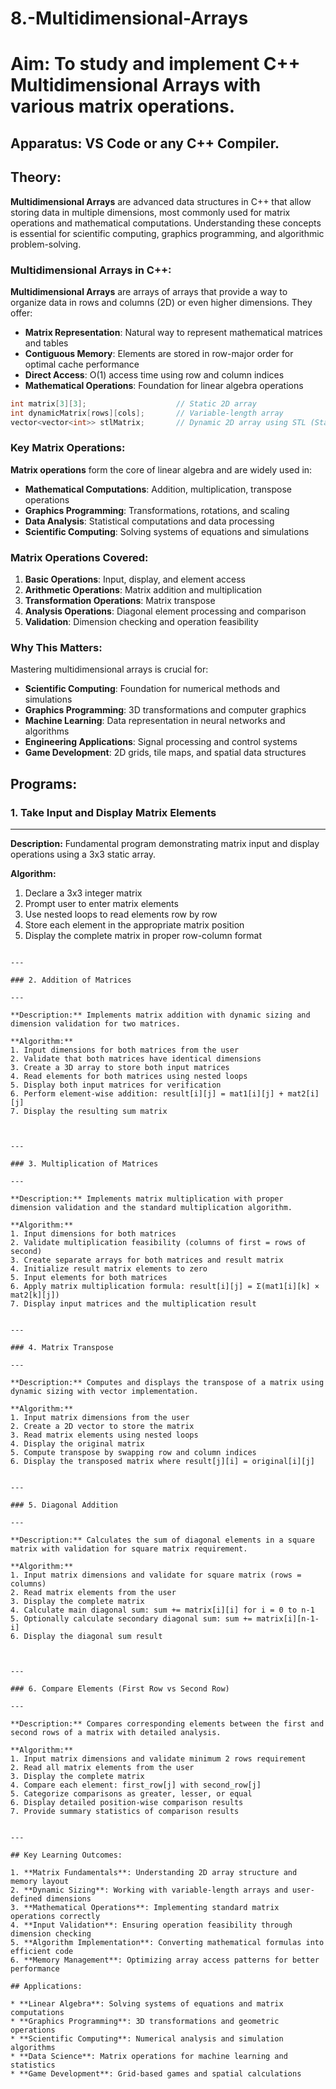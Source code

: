 # 8.-Multidimensional-Arrays

# Aim: To study and implement C++ Multidimensional Arrays with various matrix operations.

## Apparatus: VS Code or any C++ Compiler.

## Theory:

**Multidimensional Arrays** are advanced data structures in C++ that allow storing data in multiple dimensions, most commonly used for matrix operations and mathematical computations. Understanding these concepts is essential for scientific computing, graphics programming, and algorithmic problem-solving.

### Multidimensional Arrays in C++:

**Multidimensional Arrays** are arrays of arrays that provide a way to organize data in rows and columns (2D) or even higher dimensions. They offer:

* **Matrix Representation**: Natural way to represent mathematical matrices and tables
* **Contiguous Memory**: Elements are stored in row-major order for optimal cache performance
* **Direct Access**: O(1) access time using row and column indices
* **Mathematical Operations**: Foundation for linear algebra operations

```cpp
int matrix[3][3];                    // Static 2D array
int dynamicMatrix[rows][cols];       // Variable-length array 
vector<vector<int>> stlMatrix;       // Dynamic 2D array using STL (Standard Template Library)
```

### Key Matrix Operations:

**Matrix operations** form the core of linear algebra and are widely used in:

* **Mathematical Computations**: Addition, multiplication, transpose operations
* **Graphics Programming**: Transformations, rotations, and scaling
* **Data Analysis**: Statistical computations and data processing
* **Scientific Computing**: Solving systems of equations and simulations

### Matrix Operations Covered:

1. **Basic Operations**: Input, display, and element access
2. **Arithmetic Operations**: Matrix addition and multiplication
3. **Transformation Operations**: Matrix transpose
4. **Analysis Operations**: Diagonal element processing and comparison
5. **Validation**: Dimension checking and operation feasibility

### Why This Matters:

Mastering multidimensional arrays is crucial for:

* **Scientific Computing**: Foundation for numerical methods and simulations
* **Graphics Programming**: 3D transformations and computer graphics
* **Machine Learning**: Data representation in neural networks and algorithms
* **Engineering Applications**: Signal processing and control systems
* **Game Development**: 2D grids, tile maps, and spatial data structures

## Programs:

### 1. Take Input and Display Matrix Elements

---

**Description:** Fundamental program demonstrating matrix input and display operations using a 3x3 static array.

**Algorithm:**
1. Declare a 3x3 integer matrix
2. Prompt user to enter matrix elements
3. Use nested loops to read elements row by row
4. Store each element in the appropriate matrix position
5. Display the complete matrix in proper row-column format


```

---

### 2. Addition of Matrices

---

**Description:** Implements matrix addition with dynamic sizing and dimension validation for two matrices.

**Algorithm:**
1. Input dimensions for both matrices from the user
2. Validate that both matrices have identical dimensions
3. Create a 3D array to store both input matrices
4. Read elements for both matrices using nested loops
5. Display both input matrices for verification
6. Perform element-wise addition: result[i][j] = mat1[i][j] + mat2[i][j]
7. Display the resulting sum matrix



---

### 3. Multiplication of Matrices

---

**Description:** Implements matrix multiplication with proper dimension validation and the standard multiplication algorithm.

**Algorithm:**
1. Input dimensions for both matrices
2. Validate multiplication feasibility (columns of first = rows of second)
3. Create separate arrays for both matrices and result matrix
4. Initialize result matrix elements to zero
5. Input elements for both matrices
6. Apply matrix multiplication formula: result[i][j] = Σ(mat1[i][k] × mat2[k][j])
7. Display input matrices and the multiplication result


---

### 4. Matrix Transpose

---

**Description:** Computes and displays the transpose of a matrix using dynamic sizing with vector implementation.

**Algorithm:**
1. Input matrix dimensions from the user
2. Create a 2D vector to store the matrix
3. Read matrix elements using nested loops
4. Display the original matrix
5. Compute transpose by swapping row and column indices
6. Display the transposed matrix where result[j][i] = original[i][j]


---

### 5. Diagonal Addition

---

**Description:** Calculates the sum of diagonal elements in a square matrix with validation for square matrix requirement.

**Algorithm:**
1. Input matrix dimensions and validate for square matrix (rows = columns)
2. Read matrix elements from the user
3. Display the complete matrix
4. Calculate main diagonal sum: sum += matrix[i][i] for i = 0 to n-1
5. Optionally calculate secondary diagonal sum: sum += matrix[i][n-1-i]
6. Display the diagonal sum result



---

### 6. Compare Elements (First Row vs Second Row)

---

**Description:** Compares corresponding elements between the first and second rows of a matrix with detailed analysis.

**Algorithm:**
1. Input matrix dimensions and validate minimum 2 rows requirement
2. Read all matrix elements from the user
3. Display the complete matrix
4. Compare each element: first_row[j] with second_row[j]
5. Categorize comparisons as greater, lesser, or equal
6. Display detailed position-wise comparison results
7. Provide summary statistics of comparison results


---

## Key Learning Outcomes:

1. **Matrix Fundamentals**: Understanding 2D array structure and memory layout
2. **Dynamic Sizing**: Working with variable-length arrays and user-defined dimensions
3. **Mathematical Operations**: Implementing standard matrix operations correctly
4. **Input Validation**: Ensuring operation feasibility through dimension checking
5. **Algorithm Implementation**: Converting mathematical formulas into efficient code
6. **Memory Management**: Optimizing array access patterns for better performance

## Applications:

* **Linear Algebra**: Solving systems of equations and matrix computations
* **Graphics Programming**: 3D transformations and geometric operations
* **Scientific Computing**: Numerical analysis and simulation algorithms
* **Data Science**: Matrix operations for machine learning and statistics
* **Game Development**: Grid-based games and spatial calculations 
